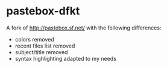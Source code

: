 # pastebox-dfkt

A fork of http://pastebox.sf.net/ with the following differences:
* colors removed
* recent files list removed
* subject/title removed
* syntax highlighting adapted to my needs
